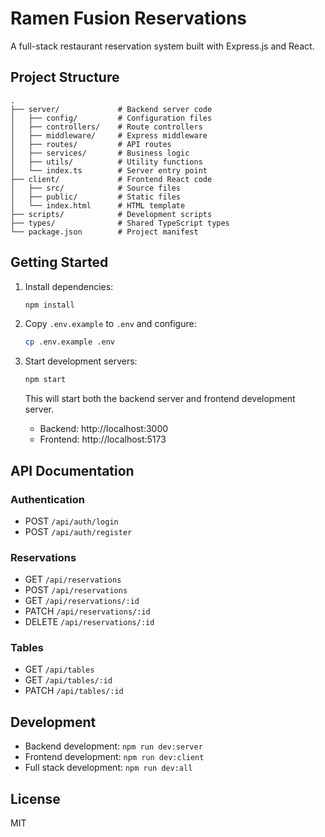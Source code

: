 # Ramen Fusion Reservations

A full-stack restaurant reservation system built with Express.js and React.

## Project Structure

```
.
├── server/             # Backend server code
│   ├── config/         # Configuration files
│   ├── controllers/    # Route controllers
│   ├── middleware/     # Express middleware
│   ├── routes/         # API routes
│   ├── services/       # Business logic
│   ├── utils/          # Utility functions
│   └── index.ts        # Server entry point
├── client/             # Frontend React code
│   ├── src/            # Source files
│   ├── public/         # Static files
│   └── index.html      # HTML template
├── scripts/            # Development scripts
├── types/              # Shared TypeScript types
└── package.json        # Project manifest
```

## Getting Started

1. Install dependencies:
   ```bash
   npm install
   ```

2. Copy `.env.example` to `.env` and configure:
   ```bash
   cp .env.example .env
   ```

3. Start development servers:
   ```bash
   npm start
   ```

   This will start both the backend server and frontend development server.

   - Backend: http://localhost:3000
   - Frontend: http://localhost:5173

## API Documentation

### Authentication

- POST `/api/auth/login`
- POST `/api/auth/register`

### Reservations

- GET `/api/reservations`
- POST `/api/reservations`
- GET `/api/reservations/:id`
- PATCH `/api/reservations/:id`
- DELETE `/api/reservations/:id`

### Tables

- GET `/api/tables`
- GET `/api/tables/:id`
- PATCH `/api/tables/:id`

## Development

- Backend development: `npm run dev:server`
- Frontend development: `npm run dev:client`
- Full stack development: `npm run dev:all`

## License

MIT